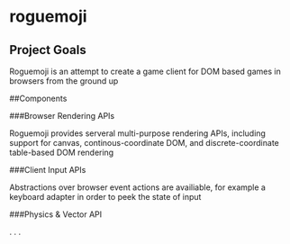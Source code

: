 # roguemoji

## Project Goals

Roguemoji is an attempt to create a game client for DOM based games in browsers from the ground up

##Components

###Browser Rendering APIs

Roguemoji provides serveral multi-purpose rendering APIs, including support for canvas, continous-coordinate DOM, and discrete-coordinate table-based DOM rendering

###Client Input APIs

Abstractions over browser event actions are availiable, for example a keyboard adapter in order to peek the state of input

###Physics & Vector API

.
.
.
